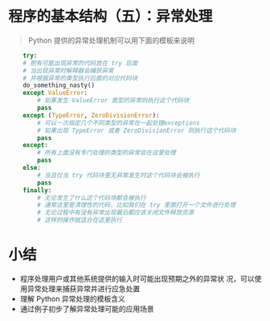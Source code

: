 # 程序的基本结构（五）：异常处理
> Python 提供的异常处理机制可以用下面的模板来说明

```python
    try:
    # 把有可能出现异常的代码放在 try 后面
    # 当出现异常时解释器会捕获异常
    # 并根据异常的类型执行后面的对应代码块
    do_something_nasty()
    except ValueError:
        # 如果发生 ValueError 类型的异常则执行这个代码块
        pass
    except (TypeError, ZeroDivisionError):
        # 可以一次指定几个不同类型的异常在一起处理exceptions
        # 如果出现 TypeError 或者 ZeroDivisionError 则执行这个代码块
        pass
    except:
        # 所有上面没有专门处理的类型的异常会在这里处理
        pass
    else:
        # 当且仅当 try 代码块里无异常发生时这个代码块会被执行
        pass
    finally:
        # 无论发生了什么这个代码块都会被执行
        # 通常这里是清理性的代码，比如我们在 try 里面打开一个文件进行处理
        # 无论过程中有没有异常出现最后都应该关闭文件释放资源
        # 这样的操作就适合在这里执行
```
# 小结
- 程序处理用户或其他系统提供的输入时可能出现预期之外的异常状     况，可以使用异常处理来捕获异常并进行应急处置
- 理解 Python 异常处理的模板含义
- 通过例子初步了解异常处理可能的应用场景